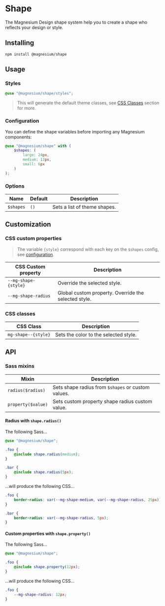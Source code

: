 # Shape

The Magnesium Design shape system help you to create a shape who reflects your design or style.

## Installing

```shell
npm install @magnesium/shape
```

## Usage

### Styles

```scss
@use "@magnesium/shape/styles";
```

> This will generate the default theme classes, see [CSS Classes](#css-classes) section for more.

### Configuration

You can define the shape variables before importing any Magnesium components:

```scss
@use "@magnesium/shape" with (
    $shapes: (
        large: 24px,
        medium: 12px,
        small: 6px
    )
);
```

### Options

| Name      | Default | Description                  |
|-----------|---------|------------------------------|
| `$shapes` | `()`    | Sets a list of theme shapes. |

## Customization

### CSS custom properties

> The variable `{style}` correspond with each key on the `$shapes` config, see [configuration](#Configuration).

| CSS Custom property  | Description                                          |
|----------------------|------------------------------------------------------|
| `--mg-shape-{style}` | Override the selected style.                         |
| `--mg-shape-radius`  | Global custom property. Override the selected style. |

### CSS classes

| CSS Class           | Description                                      |
|---------------------|--------------------------------------------------|
| `mg-shape--{style}` | Sets the color to the selected style.            |

## API

### Sass mixins

| Mixin              | Description                                        |
|--------------------|----------------------------------------------------|
| `radius($radius)`  | Sets shape radius from `$shapes` or custom values. |
| `property($value)` | Sets custom property shape radius custom value.    |

#### Radius with `shape.radius()`

The following Sass...

```scss
@use "@magnesium/shape";

.foo {
    @include shape.radius(medium);
}

.bar {
    @include shape.radius(5px);
}
```

...will produce the following CSS...

```css
.foo {
    border-radius: var(--mg-shape-medium, var(--mg-shape-radius, 25px));
}

.bar {
    border-radius: var(--mg-shape-radius, 5px);
}
```

#### Custom properties with `shape.property()`

The following Sass...

```scss
@use "@magnesium/shape";

.foo {
    @include shape.property(12px);
}
```

...will produce the following CSS...

```css
.foo {
    --mg-shape-radius: 12px;
}
```

